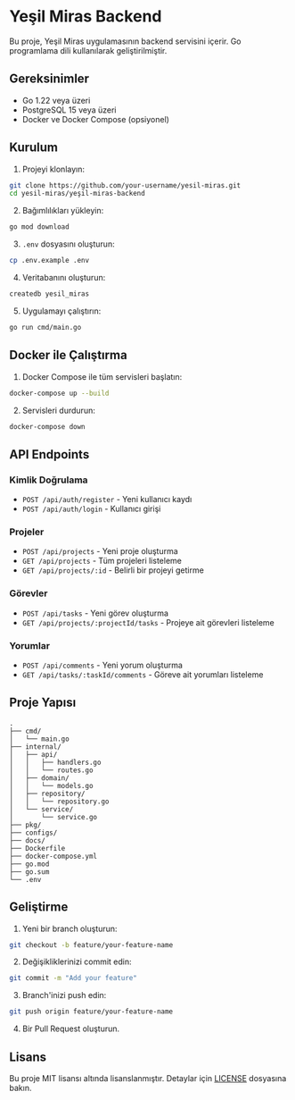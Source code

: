# Yeşil Miras Backend

Bu proje, Yeşil Miras uygulamasının backend servisini içerir. Go programlama dili kullanılarak geliştirilmiştir.

## Gereksinimler

- Go 1.22 veya üzeri
- PostgreSQL 15 veya üzeri
- Docker ve Docker Compose (opsiyonel)

## Kurulum

1. Projeyi klonlayın:
```bash
git clone https://github.com/your-username/yesil-miras.git
cd yesil-miras/yeşil-miras-backend
```

2. Bağımlılıkları yükleyin:
```bash
go mod download
```

3. `.env` dosyasını oluşturun:
```bash
cp .env.example .env
```

4. Veritabanını oluşturun:
```bash
createdb yesil_miras
```

5. Uygulamayı çalıştırın:
```bash
go run cmd/main.go
```

## Docker ile Çalıştırma

1. Docker Compose ile tüm servisleri başlatın:
```bash
docker-compose up --build
```

2. Servisleri durdurun:
```bash
docker-compose down
```

## API Endpoints

### Kimlik Doğrulama
- `POST /api/auth/register` - Yeni kullanıcı kaydı
- `POST /api/auth/login` - Kullanıcı girişi

### Projeler
- `POST /api/projects` - Yeni proje oluşturma
- `GET /api/projects` - Tüm projeleri listeleme
- `GET /api/projects/:id` - Belirli bir projeyi getirme

### Görevler
- `POST /api/tasks` - Yeni görev oluşturma
- `GET /api/projects/:projectId/tasks` - Projeye ait görevleri listeleme

### Yorumlar
- `POST /api/comments` - Yeni yorum oluşturma
- `GET /api/tasks/:taskId/comments` - Göreve ait yorumları listeleme

## Proje Yapısı

```
.
├── cmd/
│   └── main.go
├── internal/
│   ├── api/
│   │   ├── handlers.go
│   │   └── routes.go
│   ├── domain/
│   │   └── models.go
│   ├── repository/
│   │   └── repository.go
│   └── service/
│       └── service.go
├── pkg/
├── configs/
├── docs/
├── Dockerfile
├── docker-compose.yml
├── go.mod
├── go.sum
└── .env
```

## Geliştirme

1. Yeni bir branch oluşturun:
```bash
git checkout -b feature/your-feature-name
```

2. Değişikliklerinizi commit edin:
```bash
git commit -m "Add your feature"
```

3. Branch'inizi push edin:
```bash
git push origin feature/your-feature-name
```

4. Bir Pull Request oluşturun.

## Lisans

Bu proje MIT lisansı altında lisanslanmıştır. Detaylar için [LICENSE](LICENSE) dosyasına bakın. 